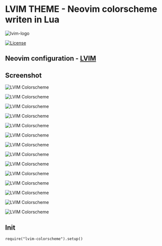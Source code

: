 # LVIM THEME - Neovim colorscheme writen in Lua

![lvim-logo](https://user-images.githubusercontent.com/82431193/115121988-3bc06800-9fbe-11eb-8dab-19f624aa7b93.png)

[![License](https://img.shields.io/badge/License-BSD%203--Clause-blue.svg)](https://github.com/lvim-tech/lvim-colorscheme/blob/main/LICENSE)

## Neovim configuration - [LVIM](https://github.com/lvim-tech/lvim)

## Screenshot

![LVIM Colorscheme](https://github.com/lvim-tech/lvim-colorscheme/blob/main/media/lvim-colorscheme-screenshot_01.png)

![LVIM Colorscheme](https://github.com/lvim-tech/lvim-colorscheme/blob/main/media/lvim-colorscheme-screenshot_02.png)

![LVIM Colorscheme](https://github.com/lvim-tech/lvim-colorscheme/blob/main/media/lvim-colorscheme-screenshot_03.png)

![LVIM Colorscheme](https://github.com/lvim-tech/lvim-colorscheme/blob/main/media/lvim-colorscheme-screenshot_04.png)

![LVIM Colorscheme](https://github.com/lvim-tech/lvim-colorscheme/blob/main/media/lvim-colorscheme-screenshot_05.png)

![LVIM Colorscheme](https://github.com/lvim-tech/lvim-colorscheme/blob/main/media/lvim-colorscheme-screenshot_06.png)

![LVIM Colorscheme](https://github.com/lvim-tech/lvim-colorscheme/blob/main/media/lvim-colorscheme-screenshot_07.png)

![LVIM Colorscheme](https://github.com/lvim-tech/lvim-colorscheme/blob/main/media/lvim-colorscheme-screenshot_08.png)

![LVIM Colorscheme](https://github.com/lvim-tech/lvim-colorscheme/blob/main/media/lvim-colorscheme-screenshot_09.png)

![LVIM Colorscheme](https://github.com/lvim-tech/lvim-colorscheme/blob/main/media/lvim-colorscheme-screenshot_10.png)

![LVIM Colorscheme](https://github.com/lvim-tech/lvim-colorscheme/blob/main/media/lvim-colorscheme-screenshot_11.png)

![LVIM Colorscheme](https://github.com/lvim-tech/lvim-colorscheme/blob/main/media/lvim-colorscheme-screenshot_12.png)

![LVIM Colorscheme](https://github.com/lvim-tech/lvim-colorscheme/blob/main/media/lvim-colorscheme-screenshot_13.png)

![LVIM Colorscheme](https://github.com/lvim-tech/lvim-colorscheme/blob/main/media/lvim-colorscheme-screenshot_14.png)

## Init

```
require("lvim-colorscheme").setup()
```
